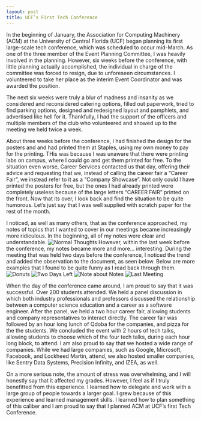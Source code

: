 ```yaml
---
layout: post
title: UCF’s First Tech Conference
---
```

In the beginning of January, the Association for Computing Machinery (ACM) at the University of Central Florida (UCF) began planning its first large-scale tech conference, which was scheduled to occur mid-March. As one of the three member of the Event Planning Committee, I was heavily involved in the planning. However, six weeks before the conference, with little planning actually accomplished, the individual in charge of the committee was forced to resign, due to unforeseen circumstances. I volunteered to take her place as the interim Event Coordinator and was awarded the position. 

The next six weeks were truly a blur of madness and insanity as we considered and reconsidered catering options, filled out paperwork, tried to find parking options, designed and redesigned layout and pamphlets, and advertised like hell for it. Thankfully, I had the support  of the officers and multiple members of the club who volunteered and showed up to the meeting we held twice a week.

About three weeks before the conference, I had finished the design for the posters and  and had printed them at Staples, using my own money to pay for the printing. THis was because I was unaware that there were printing labs on campus, where I could go and get them printed for free. To the situation even worse, Career Services contacted us that day, offering their advice and requesting that we, instead of calling the career fair a “Career Fair”, we instead refer to it as a “Company Showcase”. Not only could I have printed the posters for free, but the ones I had already printed were completely useless because of the large letters “CAREER FAIR” printed on the front. Now that its over, I look back and find the situation to be quite humorous. Let’s just say that I was well supplied with scratch paper for the rest of the month. 

I noticed, as well as many others, that as the conference approached, my notes of topics that I wanted to cover in our meetings became increasingly more ridiculous.  In the beginning, all of my notes were clear and understandable.  ![Normal Thoughts]({{eaon.me}}/img/posts/1.jpg)
However, within the last week before the conference, my notes became more and more… interesting. During the meeting that was held two days before the conference, I noticed the trend and added the observation to the document, as seen below. Below are more examples that I found to be quite funny as I read back through them. 
![Donuts]({{eaon.me}}/img/posts/donuts.jpg)
![Two Days Left]({{eaon.me}}/img/posts/two_days_left.jpg)
![Note about Notes]({{eaon.me}}/img/posts/note.jpg)
![Last Meeting]({{eaon.me}}/img/posts/last_meeting.jpg)

When the day of the conference came around, I am proud to say that it was successful. Over 200 students attended. We held a panel discussion in which both industry professionals and professors discussed the relationship between a computer science education and a career as a software engineer. After the panel, we held a two hour career fair, allowing students and company representatives to interact directly. The career fair was followed by an hour long lunch of Qdoba for the companies, and pizza for the the students. We concluded the event with 2 hours of tech talks, allowing students to choose which of the four tech talks, during each hour long block, to attend. I am also proud to say that we hosted a wide range of companies. While we had large companies, such as Google, Microsoft, Facebook, and Lockheed Martin, attend, we also hosted smaller companies, like Sentry Data Systems, Precision Infinity, and IZEA, as well. 

On a more serious note, the amount of stress was overwhelming, and I will honestly say that it affected my grades. However, I feel as if I truly benefitted from this experience. I learned how to delegate and work with a large group of people towards a larger goal. I grew because of this experience and learned management skills. I learned how to plan something of this caliber and I am proud to say that I planned ACM at UCF’s first Tech Conference.